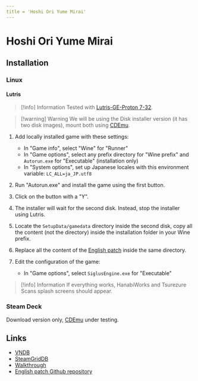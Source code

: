 ```yaml
---
title = 'Hoshi Ori Yume Mirai'
---
```


# Hoshi Ori Yume Mirai
## Installation

### Linux

#### Lutris

> [!info] Information
> Tested with [Lutris-GE-Proton 7-32](/linux/adding-wine-versions).

> [!warning] Warning
> We will be using the Disk installer version (it has two disk images), mount both using [CDEmu](/linux/cdemu).

1. Add locally installed game with these settings:

   * In "Game info", select "Wine" for "Runner"
   * In "Game options", select any prefix directory for "Wine prefix" and `Autorun.exe` for "Executable" (installation only)
   * In "System options", set up Japanese locales with this environment variable: `LC_ALL=ja_JP.utf8`

2. Run "Autorun.exe" and install the game using the first button.
3. Click on the button with a "Y".
4. The installer will wait for the second disk. Instead, stop the installer using Lutris.
5. Locate the `SetupData/gamedata` directory inside the second disk, copy all the content (not the directory) inside the installation folder in your Wine prefix.
6. Replace all the content of the [English patch](https://github.com/hanabiworks/Hoshi-Ori-Yume-Mirai-Perfect-Edition-English-Translation) inside the same directory.
7. Edit the configuration of the game:

   * In "Game options", select `SiglusEngine.exe` for "Executable"

> [!info] Information
> If everything works, HanabiWorks and Tsurezure Scans splash screens should appear.

### Steam Deck

Download version only, [CDEmu](/linux/cdemu) under testing.

## Links

* [VNDB](https://vndb.org/v14265)
* [SteamGridDB](https://www.steamgriddb.com/game/5281426)
* [Walkthrough](https://forums.fuwanovel.net/topic/21841-hoshi-ori-yume-mirai-star-weaving-%E2%98%86-dreaming-of-the-future/)
* [English patch Github repository](https://github.com/hanabiworks/Hoshi-Ori-Yume-Mirai-Perfect-Edition-English-Translation)